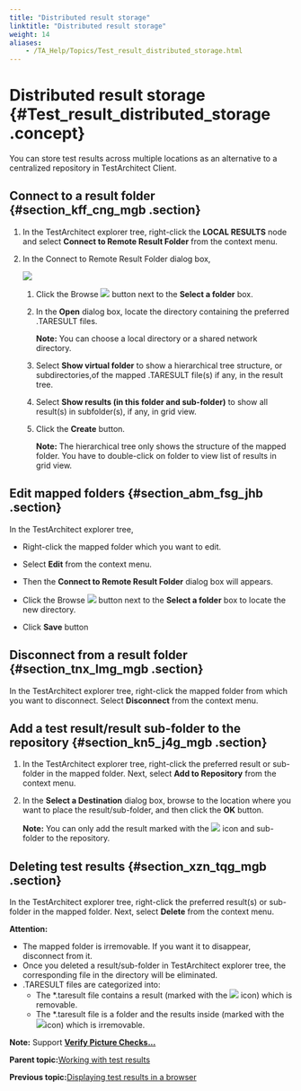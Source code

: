 ```yaml
--- 
title: "Distributed result storage"
linktitle: "Distributed result storage"
weight: 14
aliases: 
    - /TA_Help/Topics/Test_result_distributed_storage.html
---
```

# Distributed result storage {#Test_result_distributed_storage .concept}

You can store test results across multiple locations as an alternative to a centralized repository in TestArchitect Client.

## Connect to a result folder {#section_kff_cng_mgb .section}

1.  In the TestArchitect explorer tree, right-click the **LOCAL RESULTS** node and select **Connect to Remote Result Folder** from the context menu.
2.  In the Connect to Remote Result Folder dialog box,

    ![](../Images/Connect_to_remote_result_folder_dlg.png)

    1.  Click the Browse ![](../Images/Browse_btn.png) button next to the **Select a folder** box.
    2.  In the **Open** dialog box, locate the directory containing the preferred .TARESULT files.

        **Note:** You can choose a local directory or a shared network directory.

    3.  Select **Show virtual folder** to show a hierarchical tree structure, or subdirectories,of the mapped .TARESULT file\(s\) if any, in the result tree.
    4.  Select **Show results \(in this folder and sub-folder\)** to show all result\(s\) in subfolder\(s\), if any, in grid view.
    5.  Click the **Create** button.

        **Note:** The hierarchical tree only shows the structure of the mapped folder. You have to double-click on folder to view list of results in grid view.


## Edit mapped folders {#section_abm_fsg_jhb .section}

In the TestArchitect explorer tree,

-   Right-click the mapped folder which you want to edit.

-   Select **Edit** from the context menu.
-   Then the **Connect to Remote Result Folder** dialog box will appears.
-   Click the Browse ![](../Images/Browse_btn.png) button next to the **Select a folder** box to locate the new directory.
-   Click **Save** button

## Disconnect from a result folder {#section_tnx_lmg_mgb .section}

In the TestArchitect explorer tree, right-click the mapped folder from which you want to disconnect. Select **Disconnect** from the context menu.

## Add a test result/result sub-folder to the repository {#section_kn5_j4g_mgb .section}

1.  In the TestArchitect explorer tree, right-click the preferred result or sub-folder in the mapped folder. Next, select **Add to Repository** from the context menu.
2.  In the **Select a Destination** dialog box, browse to the location where you want to place the result/sub-folder, and then click the **OK** button.

    **Note:** You can only add the result marked with the ![](../Images/result_icon_01.png) icon and sub-folder to the repository.


## Deleting test results {#section_xzn_tqg_mgb .section}

In the TestArchitect explorer tree, right-click the preferred result\(s\) or sub-folder in the mapped folder. Next, select **Delete** from the context menu.

**Attention:**

-   The mapped folder is irremovable. If you want it to disappear, disconnect from it.
-   Once you deleted a result/sub-folder in TestArchitect explorer tree, the corresponding file in the directory will be eliminated.
-   .TARESULT files are categorized into:
    -   The \*.taresult file contains a result \(marked with the ![](../Images/result_icon_01.png) icon\) which is removable.
    -   The \*.taresult file is a folder and the results inside \(marked with the ![](../Images/result_icon_02.png)icon\) which is irremovable.

**Note:** Support **[Verify Picture Checks...](Projects_and_tests_picture_check.md#)**

**Parent topic:**[Working with test results](../../TA_Help/Topics/Test_result.html)

**Previous topic:**[Displaying test results in a browser](../../TA_Help/Topics/ug_test_results_open_in_browser.html)

